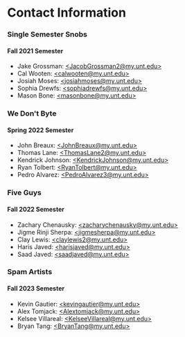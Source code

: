 # Contact Information

### Single Semester Snobs

#### Fall 2021 Semester

-   Jake Grossman: [\<JacobGrossman2@my.unt.edu\>](mailto:JacobGrossman2@my.unt.edu)
-   Cal Wooten: [\<calwooten@my.unt.edu\>](mailto:calwooten@my.unt.edu)
-   Josiah Moses: [\<josiahmoses@my.unt.edu\>](mailto:josiahmoses@my.unt.edu)
-   Sophia Drewfs: [\<sophiadrewfs@my.unt.edu\>](mailto:sophiadrewfs@my.unt.edu)
-   Mason Bone: [\<masonbone@my.unt.edu\>](mailto:masonbone@my.unt.edu)

### We Don't Byte

#### Spring 2022 Semester

-   John Breaux: [\<JohnBreaux@my.unt.edu\>](mailto:JohnBreaux@my.unt.edu)
-   Thomas Lane: [\<ThomasLane2@my.unt.edu\>](mailto:ThomasLane2@my.unt.edu)
-   Kendrick Johnson: [\<KendrickJohnson@my.unt.edu\>](mailto:KendrickJohnson@my.unt.edu)
-   Ryan Tolbert: [\<RyanTolbert@my.unt.edu\>](mailto:RyanTolbert@my.unt.edu)
-   Pedro Alvarez: [\<PedroAlvarez3@my.unt.edu\>](mailto:PedroAlvarez3@my.unt.edu)

### Five Guys

#### Fall 2022 Semester

-   Zachary Chenausky: [\<zacharychenausky@my.unt.edu\>](mailto:zacharychenausky@my.unt.edu)
-   Jigme Rinji Sherpa: [\<jigmesherpa@my.unt.edu\>](mailto:jigmesherpa@my.unt.edu)
-   Clay Lewis: [\<claylewis2@my.unt.edu\>](mailto:ClayLewis2@my.unt.edu)
-   Haris Javed: [\<harisjaved@my.unt.edu\>](mailto:harisjaved@my.unt.edu)
-   Saad Javed: [\<saadjaved@my.unt.edu\>](mailto:saadjaved@my.unt.edu)

### Spam Artists

#### Fall 2023 Semester

-   Kevin Gautier: [\<kevingautier@my.unt.edu\>](mailto:kevingautier@my.unt.edu)
-   Alex Tomjack: [\<Alextomjack@my.unt.edu\>](mailto:alextomjack@my.unt.edu)
-   Kelsee Villareal: [\<KelseeVillareal@my.unt.edu\>](mailto:kelseevillareal@my.unt.edu)
-   Bryan Tang: [\<BryanTang@my.unt.edu\>](mailto:bryantang@my.unt.edu)
